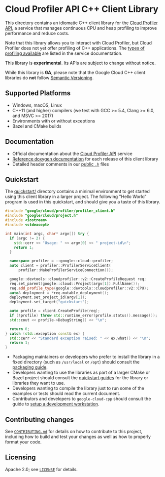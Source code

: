 # Cloud Profiler API C++ Client Library

This directory contains an idiomatic C++ client library for the
[Cloud Profiler API][cloud-service], a service that manages continuous CPU
and heap profiling to improve performance and reduce costs.

Note that this library allows you to interact with Cloud Profiler, but Cloud
Profiler does not yet offer profiling of C++ applications. The
[types of profiling available][profiling] are listed in the service
documentation.

[profiling]: https://cloud.google.com/profiler/docs/concepts-profiling#types_of_profiling_available

This library is **experimental**. Its APIs are subject to change without notice.

While this library is **GA**, please note that the Google Cloud C++ client libraries do **not** follow
[Semantic Versioning](https://semver.org/).

## Supported Platforms

* Windows, macOS, Linux
* C++11 (and higher) compilers (we test with GCC >= 5.4, Clang >= 6.0, and
  MSVC >= 2017)
* Environments with or without exceptions
* Bazel and CMake builds

## Documentation

* Official documentation about the [Cloud Profiler API][cloud-service-docs] service
* [Reference doxygen documentation][doxygen-link] for each release of this
  client library
* Detailed header comments in our [public `.h`][source-link] files

[cloud-service]: https://cloud.google.com/profiler
[cloud-service-docs]: https://cloud.google.com/profiler/docs
[doxygen-link]: https://googleapis.dev/cpp/google-cloud-profiler/latest/
[source-link]: https://github.com/googleapis/google-cloud-cpp/tree/main/google/cloud/profiler

## Quickstart

The [quickstart/](quickstart/README.md) directory contains a minimal environment
to get started using this client library in a larger project. The following
"Hello World" program is used in this quickstart, and should give you a taste of
this library.

<!-- inject-quickstart-start -->
```cc
#include "google/cloud/profiler/profiler_client.h"
#include "google/cloud/project.h"
#include <iostream>
#include <stdexcept>

int main(int argc, char* argv[]) try {
  if (argc != 2) {
    std::cerr << "Usage: " << argv[0] << " project-id\n";
    return 1;
  }

  namespace profiler = ::google::cloud::profiler;
  auto client = profiler::ProfilerServiceClient(
      profiler::MakeProfilerServiceConnection());

  google::devtools::cloudprofiler::v2::CreateProfileRequest req;
  req.set_parent(google::cloud::Project(argv[1]).FullName());
  req.add_profile_type(google::devtools::cloudprofiler::v2::CPU);
  auto& deployment = *req.mutable_deployment();
  deployment.set_project_id(argv[1]);
  deployment.set_target("quickstart");

  auto profile = client.CreateProfile(req);
  if (!profile) throw std::runtime_error(profile.status().message());
  std::cout << profile->DebugString() << "\n";

  return 0;
} catch (std::exception const& ex) {
  std::cerr << "Standard exception raised: " << ex.what() << "\n";
  return 1;
}
```
<!-- inject-quickstart-end -->

* Packaging maintainers or developers who prefer to install the library in a
  fixed directory (such as `/usr/local` or `/opt`) should consult the
  [packaging guide](/doc/packaging.md).
* Developers wanting to use the libraries as part of a larger CMake or Bazel
  project should consult the [quickstart guides](#quickstart) for the library
  or libraries they want to use.
* Developers wanting to compile the library just to run some of the examples or
  tests should read the current document.
* Contributors and developers to `google-cloud-cpp` should consult the guide to
  [setup a development workstation][howto-setup-dev-workstation].

[howto-setup-dev-workstation]: /doc/contributor/howto-guide-setup-development-workstation.md

## Contributing changes

See [`CONTRIBUTING.md`](../../../CONTRIBUTING.md) for details on how to
contribute to this project, including how to build and test your changes
as well as how to properly format your code.

## Licensing

Apache 2.0; see [`LICENSE`](../../../LICENSE) for details.
